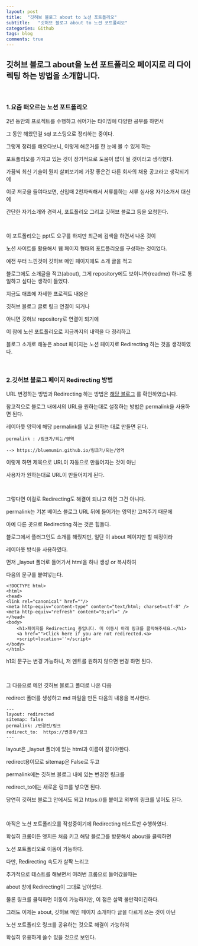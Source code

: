 ```yaml
---
layout: post
title:  "깃허브 블로그 about to 노션 포트폴리오"
subtitle:   "깃허브 블로그 about to 노션 포트폴리오"
categories: Github
tags: blog
comments: true
---
```


## 깃허브 블로그 about을 노션 포트폴리오 페이지로 리 다이렉팅 하는 방법을 소개합니다.

<br/>

### 1.요즘 떠오르는 노션 포트폴리오

2년 동안의 프로젝트를 수행하고 쉬어가는 타이밍에 다양한 공부를 하면서

그 동안 해왔던걸 sql 포스팅으로 정리하는 중이다.

그렇게 정리를 해오다보니, 이렇게 해온거를 한 눈에 볼 수 있게 하는

포트폴리오를 가지고 있는 것이 장기적으로 도움이 많이 될 것이라고 생각했다.

가끔씩 최신 기술이 뭔지 살펴보기에 가장 좋은건 다른 회사의 채용 공고라고 생각되기에

이곳 저곳을 들여다보면, 신입때 2천자씩해서 서류를하는 서류 심사용 자기소개서 대신에

간단한 자기소개와 경력서, 포트폴리오 그리고 깃허브 블로그 등을 요청한다.

<br/>

이 포트폴리오는 ppt도 요구를 하지만 최근에 검색을 하면서 나온 것이

노션 사이트를 활용해서 웹 페이지 형태의 포트폴리오를 구성하는 것이었다.

예전 부터 느낀것이 깃허브 메인 페이지에도 소개 글을 적고

블로그에도 소개글을 적고(about), 그게 repository에도 보이니까(readme) 하나로 통일하고 싶다는 생각이 들었다.

지금도 애초에 자세한 프로젝트 내용은 

깃허브 블로그 글로 링크 연결이 되거나

아니면 깃허브 repository로 연결이 되기에

이 참에 노션 포트폴리오로 지금까지의 내역을 다 정리하고 

블로그 소개로 해놓은 about 페이지는 노션 페이지로 Redirecting 하는 것을 생각하였다.

<br/>

### 2.깃허브 블로그 페이지 Redirecting 방법

URL 변경하는 방법과 Redirecting 하는 방법은 [해당 블로그](https://blog.uniony.me/blog/redirect/) 를 확인하였습니다.

참고적으로 블로그 내에서의 URL을 원하는대로 설정하는 방법은 permalink을 사용하면 된다.

레이아웃 영역에 해당 permalink를 넣고 원하는 대로 만들면 된다.

    permalink : /링크가/되는/영역

    --> https://bluemumin.github.io/링크가/되는/영역

이렇게 하면 제목으로 URL이 자동으로 만들어지는 것이 아닌

사용자가 원하는대로 URL이 만들어지게 된다.

<br/>

그렇다면 이걸로 Redirecting도 해결이 되냐고 하면 그건 아니다.

permalink는 기본 베이스 블로그 URL 뒤에 들어가는 영역만 고쳐주기 때문에

아예 다른 곳으로 Redirecting 하는 것은 힘들다.

블로그에서 플러그인도 소개를 해줬지만, 일단 이 about 페이지만 할 예정이라

레이아웃 방식을 사용하였다.

먼저 _layout 폴더로 들어가서 html을 하나 생성 or 복사하여

다음의 문구를 붙여넣는다.

    <!DOCTYPE html>
    <html>
    <head>
    <link rel="canonical" href=""/>
    <meta http-equiv="content-type" content="text/html; charset=utf-8" />
    <meta http-equiv="refresh" content="0;url=" />
    </head>
    <body>
        <h1>페이지를 Redirecting 중입니다. 미 이동시 아래 링크를 클릭해주세요.</h1>
        <a href="">Click here if you are not redirected.<a>
        <script>location=''</script>
    </body>
    </html>

h1의 문구는 변경 가능하니, 저 멘트를 원하지 않으면 변경 하면 된다.

<br/>

그 다음으로 메인 깃허브 블로그 폴더로 나온 다음

redirect 폴더를 생성하고 md 파일을 만든 다음의 내용을 복사한다.

    ---
    layout: redirected
    sitemap: false
    permalink: /변경전/링크
    redirect_to:  https://변경후/링크
    ---

layout은 _layout 폴더에 있는 html과 이름이 같아야한다.

redirect용이므로 sitemap은 False로 두고

permalink에는 깃허브 블로그 내에 있는 변경전 링크를

redirect_to에는 새로운 링크를 넣으면 된다.

당연히 깃허브 블로그 안에서도 되고 https://를 붙이고 외부의 링크를 넣어도 된다.

<br/>

아직은 노션 포트폴리오를 작성중이기에 Redirecting 테스트만 수행하였다.

확실히 크롬이든 엣지든 처음 키고 해당 블로그를 방문해서 about을 클릭하면

노션 포트폴리오로 이동이 가능하다.

다만, Redirecting 속도가 살짝 느리고

추가적으로 테스트를 해보면서 여러번 크롬으로 들어갔을때는 

about 창에 Redirecting이 그대로 남아있다.

물론 링크를 클릭하면 이동이 가능하지만, 이 점은 살짝 불만적이긴하다.

그래도 이제는 about, 깃허브 메인 페이지 소개마다 글을 다르게 쓰는 것이 아닌

노션 포트폴리오 링크를 공유하는 것으로 해결이 가능하여

확실히 유용하게 쓸수 있을 것으로 보인다.

